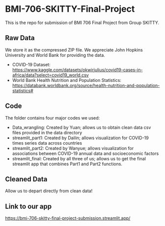 # BMI-706-SKITTY-Final-Project
This is the repo for submission of BMI 706 Final Project from Group SKITTY. 

## Raw Data
We store it as the compressed ZIP file. We appreciate John Hopkins University and World Bank for providing the data. 

- COVID-19 Dataset: https://www.kaggle.com/datasets/okwirjulius/covid19-cases-in-africa/data?select=covid19_world.csv
- World Bank Health Nutrition and Population Statistics: https://databank.worldbank.org/source/health-nutrition-and-population-statistics#

## Code
The folder contains four major codes we used: 
- Data_wrangling: Created by Yuan;  allows us to obtain clean data csv files provided in the data directory
- streamlit_part1: Created by Dailin; allows visualization for COVID-19 times series data across countries
- streamlit_part2: Created by Wanyue; allows visualization for associations between COVID-19 annual data and socioeconomic factors
- streamlit_final: Created by all three of us; allows us to get the final streamlit app that combines Part1 and Part2 functions.

## Cleaned Data
Allow us to depart directly from clean data!

## Link to our app
https://bmi-706-skitty-final-project-submission.streamlit.app/

